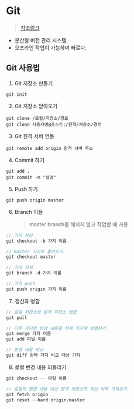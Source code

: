 # Git

> [참조링크](https://rogerdudler.github.io/git-guide/index.ko.html)

- 분산형 버전 관리 시스템.
- 오프라인 작업이 가능하며 빠르다.

## Git 사용법

1. Git 저장소 만들기

```
git init
```

2. Git 저장소 받아오기

```
git clone /로컬/저장소/경로
git clone 사용자명@호스트:/원격/저장소/경로
```

3. Git 원격 서버 연동

```
git remote add origin 원격 서버 주소
```

4. Commit 하기

```
git add .
git commit -m "설명"
```

5. Push 하기

```
git push origin master
```

6. Branch 이용
   > master branch를 해치지 않고 작업할 때 사용

```js
// 가지 생성
git checkout -b 가지 이름

// master 가지로 돌아오기
git checkout master

// 가지 삭제
git branch -d 가지 이름

// 가지 push
git push origin 가지 이름
```

7. 갱신과 병합

```js
// 로컬 저장소와 원격 저장소 병합
git pull

// 다른 가지의 변경 내용을 현재 가지에 병합하기
git merge 가지 이름
git add 파일 이름

// 변경 내용 비교
git diff 원래 가지 비교 대상 가지
```

8. 로컬 변경 내용 되돌리기

```js
git checkout -- 파일 이름

// 로컬의 변경 내용 대신 원격 저장소의 최신 이력 가져오기
git fetch origin
git reset --hard origin/master
```
